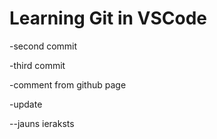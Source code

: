# Learning Git in VSCode


-second commit

-third commit

-comment from github page

-update


--jauns ieraksts
